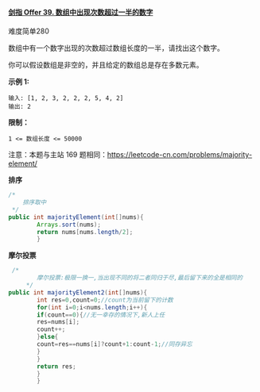 #### [剑指 Offer 39. 数组中出现次数超过一半的数字](https://leetcode.cn/problems/shu-zu-zhong-chu-xian-ci-shu-chao-guo-yi-ban-de-shu-zi-lcof/)

难度简单280

数组中有一个数字出现的次数超过数组长度的一半，请找出这个数字。

你可以假设数组是非空的，并且给定的数组总是存在多数元素。

**示例 1:**

```
输入: [1, 2, 3, 2, 2, 2, 5, 4, 2]
输出: 2
```

**限制：**

```
1 <= 数组长度 <= 50000
```

注意：本题与主站 169 题相同：https://leetcode-cn.com/problems/majority-element/

**排序**

```java
/*
    排序取中
 */
public int majorityElement(int[]nums){
        Arrays.sort(nums);
        return nums[nums.length/2];
        }
```

**摩尔投票**

```java
 /*
        摩尔投票:极限一换一,当出现不同的将二者同归于尽,最后留下来的全是相同的
     */
public int majorityElement2(int[]nums){
        int res=0,count=0;//count为当前留下的计数
        for(int i=0;i<nums.length;i++){
        if(count==0){//无一幸存的情况下,新人上任
        res=nums[i];
        count++;
        }else{
        count=res==nums[i]?count+1:count-1;//同存异忘
        }
        }
        return res;
        }
        }
```